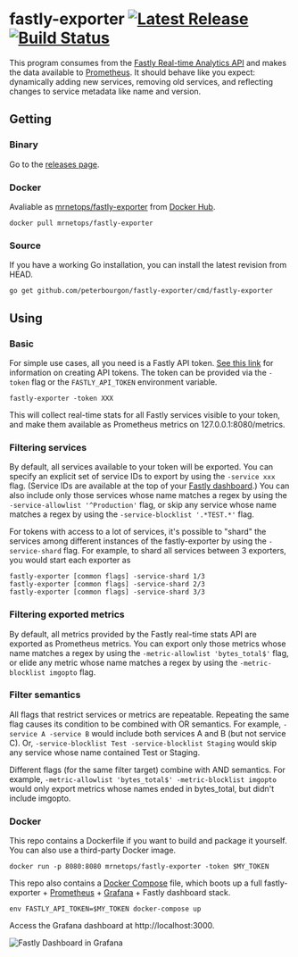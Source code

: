 # fastly-exporter [![Latest Release](https://img.shields.io/github/release/peterbourgon/fastly-exporter.svg?style=flat-square)](https://github.com/peterbourgon/fastly-exporter/releases/latest) [![Build Status](https://img.shields.io/endpoint.svg?url=https%3A%2F%2Factions-badge.atrox.dev%2Fpeterbourgon%2Ffastly-exporter%2Fbadge%3Fref%3Dmain&style=flat-square)](https://actions-badge.atrox.dev/peterbourgon/fastly-exporter/goto?ref=main)

This program consumes from the [Fastly Real-time Analytics API][rt] and makes
the data available to [Prometheus][prom]. It should behave like you expect:
dynamically adding new services, removing old services, and reflecting changes
to service metadata like name and version.

[rt]: https://docs.fastly.com/api/analytics
[prom]: https://prometheus.io

## Getting

### Binary

Go to the [releases page][releases].

[releases]: https://github.com/peterbourgon/fastly-exporter/releases

### Docker

Avaliable as [mrnetops/fastly-exporter][container] from [Docker Hub][hub].

[container]: https://hub.docker.com/r/mrnetops/fastly-exporter
[hub]: https://hub.docker.com

```
docker pull mrnetops/fastly-exporter
```

### Source

If you have a working Go installation, you can install the latest revision from HEAD.

```
go get github.com/peterbourgon/fastly-exporter/cmd/fastly-exporter
```

## Using

### Basic

For simple use cases, all you need is a Fastly API token.
[See this link][token] for information on creating API tokens.
The token can be provided via the `-token` flag or the
`FASTLY_API_TOKEN` environment variable.

[token]: https://docs.fastly.com/guides/account-management-and-security/using-api-tokens#creating-api-tokens

```
fastly-exporter -token XXX
```

This will collect real-time stats for all Fastly services visible to your
token, and make them available as Prometheus metrics on 127.0.0.1:8080/metrics.

### Filtering services

By default, all services available to your token will be exported. You can
specify an explicit set of service IDs to export by using the `-service xxx`
flag. (Service IDs are available at the top of your [Fastly dashboard][db].) You
can also include only those services whose name matches a regex by using the
`-service-allowlist '^Production'` flag, or skip any service whose name matches
a regex by using the `-service-blocklist '.*TEST.*'` flag.

[db]: https://manage.fastly.com/services/all

For tokens with access to a lot of services, it's possible to "shard" the
services among different instances of the fastly-exporter by using the
`-service-shard` flag. For example, to shard all services between 3 exporters,
you would start each exporter as

```
fastly-exporter [common flags] -service-shard 1/3
fastly-exporter [common flags] -service-shard 2/3
fastly-exporter [common flags] -service-shard 3/3
```

### Filtering exported metrics

By default, all metrics provided by the Fastly real-time stats API are exported
as Prometheus metrics. You can export only those metrics whose name matches a
regex by using the `-metric-allowlist 'bytes_total$'` flag, or elide any metric
whose name matches a regex by using the `-metric-blocklist imgopto` flag.

### Filter semantics

All flags that restrict services or metrics are repeatable. Repeating the same
flag causes its condition to be combined with OR semantics. For example,
`-service A -service B` would include both services A and B (but not service C).
Or, `-service-blocklist Test -service-blocklist Staging` would skip any service
whose name contained Test or Staging.

Different flags (for the same filter target) combine with AND semantics. For
example, `-metric-allowlist 'bytes_total$' -metric-blocklist imgopto` would only
export metrics whose names ended in bytes_total, but didn't include imgopto.

### Docker

This repo contains a Dockerfile if you want to build and package it yourself.
You can also use a third-party Docker image.

```
docker run -p 8080:8080 mrnetops/fastly-exporter -token $MY_TOKEN
```

This repo also contains a [Docker Compose][compose] file, which boots up a full
fastly-exporter + [Prometheus][prom] + [Grafana][grafana] + Fastly dashboard
stack.

[compose]: https://github.com/docker/compose
[grafana]: https://grafana.com

```
env FASTLY_API_TOKEN=$MY_TOKEN docker-compose up
```

Access the Grafana dashboard at http://localhost:3000.

![Fastly Dashboard in Grafana](https://raw.githubusercontent.com/peterbourgon/fastly-exporter/master/compose/Fastly-Dashboard.png)
